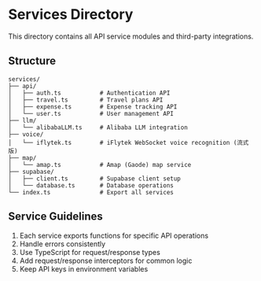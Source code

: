 # Services Directory

This directory contains all API service modules and third-party integrations.

## Structure

```
services/
├── api/
│   ├── auth.ts           # Authentication API
│   ├── travel.ts         # Travel plans API
│   ├── expense.ts        # Expense tracking API
│   └── user.ts           # User management API
├── llm/
│   └── alibabaLLM.ts     # Alibaba LLM integration
├── voice/
│   └── iflytek.ts        # iFlytek WebSocket voice recognition (流式版)
├── map/
│   └── amap.ts           # Amap (Gaode) map service
├── supabase/
│   ├── client.ts         # Supabase client setup
│   └── database.ts       # Database operations
└── index.ts              # Export all services
```

## Service Guidelines

1. Each service exports functions for specific API operations
2. Handle errors consistently
3. Use TypeScript for request/response types
4. Add request/response interceptors for common logic
5. Keep API keys in environment variables
